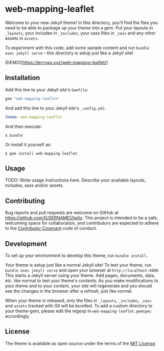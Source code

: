 # web-mapping-leaflet

Welcome to your new Jekyll theme! In this directory, you'll find the files you need to be able to package up your theme into a gem. Put your layouts in `_layouts`, your includes in `_includes`, your sass files in `_sass` and any other assets in `assets`.

To experiment with this code, add some sample content and run `bundle exec jekyll serve` – this directory is setup just like a Jekyll site!

(DEMO)[https://lerryws.xyz/web-mapping-leaflet/]


## Installation

Add this line to your Jekyll site's `Gemfile`:

```ruby
gem "web-mapping-leaflet"
```

And add this line to your Jekyll site's `_config.yml`:

```yaml
theme: web-mapping-leaflet
```

And then execute:

    $ bundle

Or install it yourself as:

    $ gem install web-mapping-leaflet

## Usage

TODO: Write usage instructions here. Describe your available layouts, includes, sass and/or assets.

## Contributing

Bug reports and pull requests are welcome on GitHub at https://github.com/[USERNAME]/hello. This project is intended to be a safe, welcoming space for collaboration, and contributors are expected to adhere to the [Contributor Covenant](http://contributor-covenant.org) code of conduct.

## Development

To set up your environment to develop this theme, run `bundle install`.

Your theme is setup just like a normal Jekyll site! To test your theme, run `bundle exec jekyll serve` and open your browser at `http://localhost:4000`. This starts a Jekyll server using your theme. Add pages, documents, data, etc. like normal to test your theme's contents. As you make modifications to your theme and to your content, your site will regenerate and you should see the changes in the browser after a refresh, just like normal.

When your theme is released, only the files in `_layouts`, `_includes`, `_sass` and `assets` tracked with Git will be bundled.
To add a custom directory to your theme-gem, please edit the regexp in `web-mapping-leaflet.gemspec` accordingly.

## License

The theme is available as open source under the terms of the [MIT License](https://opensource.org/licenses/MIT).


